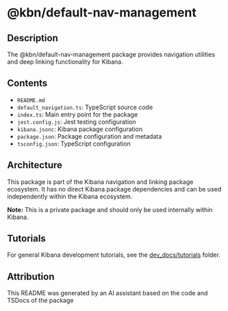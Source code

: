 # @kbn/default-nav-management

## Description
The @kbn/default-nav-management package provides navigation utilities and deep linking functionality for Kibana.

## Contents
- `README.md`
- `default_navigation.ts`: TypeScript source code
- `index.ts`: Main entry point for the package
- `jest.config.js`: Jest testing configuration
- `kibana.jsonc`: Kibana package configuration
- `package.json`: Package configuration and metadata
- `tsconfig.json`: TypeScript configuration

## Architecture

This package is part of the Kibana navigation and linking package ecosystem. It has no direct Kibana package dependencies and can be used independently within the Kibana ecosystem.

**Note:** This is a private package and should only be used internally within Kibana.
## Tutorials

For general Kibana development tutorials, see the [dev_docs/tutorials](./dev_docs/tutorials) folder.

## Attribution
This README was generated by an AI assistant based on the code and TSDocs of the package
